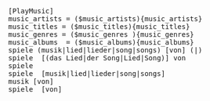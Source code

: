 <pre>

[PlayMusic]
music_artists = ($music_artists){music_artists}
music_titles = ($music_titles){music_titles}
music_genres = ($music_genres ){music_genres}
music_albums  = ($music_albums){music_albums}
spiele (musik|lied|lieder|song|songs) [von] (<music_artists>|<music_albums>)
spiele  [(das Lied|der Song|Lied|Song)]<music_titles> von <music_artists>
spiele <music_artists>
spiele <music_genres> [musik|lied|lieder|song|songs]
musik [von] <music_artists>
spiele <music_titles> [von] <music_artists>

</pre>